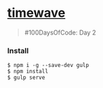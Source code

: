 # [timewave](http://http://rod.today/timewave)

> #100DaysOfCode: Day 2

### Install

```
$ npm i -g --save-dev gulp
$ npm install
$ gulp serve
```
